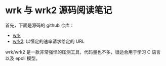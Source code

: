 # wrk 与 wrk2 源码阅读笔记

首先，下面是源码的 github 仓库：

- [wrk](https://github.com/wg/wrk)
- [wrk2](https://github.com/giltene/wrk2): 以恒定的速率请求给定的 URL


wrk/wrk2 是一款非常强悍的压测工具，代码量也不多，很适合用于学习 C 语言以及 epoll 模型。


## 

